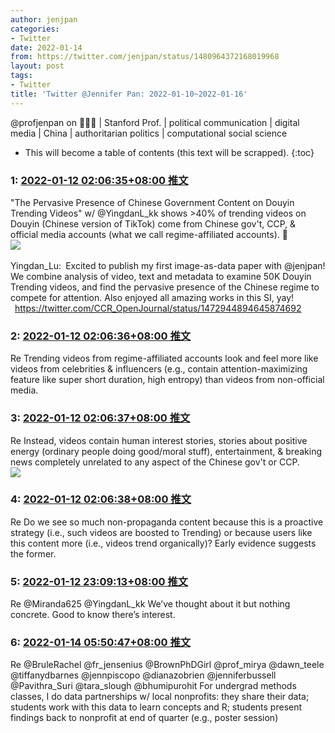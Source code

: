 ```yaml
---
author: jenjpan
categories:
- Twitter
date: 2022-01-14
from: https://twitter.com/jenjpan/status/1480964372168019968
layout: post
tags:
- Twitter
title: 'Twitter @Jennifer Pan: 2022-01-10~2022-01-16'
---
```


@profjenpan on 🧵🧵🧵 | Stanford Prof. | political communication | digital media | China | authoritarian politics | computational social science 

* This will become a table of contents (this text will be scrapped).
{:toc}

### 1: [2022-01-12 02:06:35+08:00 推文](https://twitter.com/jenjpan/status/1480964372168019968)

"The Pervasive Presence of Chinese Government Content on Douyin Trending Videos" w/ @YingdanL_kk shows >40% of trending videos on Douyin (Chinese version of TikTok) come from Chinese gov't, CCP, & official media accounts (what we call regime-affiliated accounts). 🧵<br><img style="" src="https://pbs.twimg.com/media/FI1sZWMVgAAP8IY?format=png&name=orig" referrerpolicy="no-referrer"><br><br>Yingdan_Lu: Excited to publish my first image-as-data paper with @jenjpan! We combine analysis of video, text and metadata to examine 50K Douyin Trending videos, and find the pervasive presence of the Chinese regime to compete for attention. Also enjoyed all amazing works in this SI, yay!<br> <a href="https://twitter.com/CCR_OpenJournal/status/1472944894645874692" target="_blank" rel="noopener noreferrer">https://twitter.com/CCR_OpenJournal/status/1472944894645874692</a>

### 2: [2022-01-12 02:06:36+08:00 推文](https://twitter.com/jenjpan/status/1480964374709751808)

Re Trending videos from regime-affiliated accounts look and feel more like videos from celebrities & influencers (e.g., contain attention-maximizing feature like super short duration, high entropy) than videos from non-official media.

### 3: [2022-01-12 02:06:37+08:00 推文](https://twitter.com/jenjpan/status/1480964378983731203)

Re Instead, videos contain human interest stories, stories about positive energy (ordinary people doing good/moral stuff), entertainment, & breaking news completely unrelated to any aspect of the Chinese gov't or CCP.<br><img style="" src="https://pbs.twimg.com/media/FI1srlAUUAguO6R?format=png&name=orig" referrerpolicy="no-referrer">

### 4: [2022-01-12 02:06:38+08:00 推文](https://twitter.com/jenjpan/status/1480964381034770433)

Re Do we see so much non-propaganda content because this is a proactive strategy (i.e., such videos are boosted to Trending) or because users like this content more (i.e., videos trend organically)? Early evidence suggests the former.

### 5: [2022-01-12 23:09:13+08:00 推文](https://twitter.com/jenjpan/status/1481282120332898304)

Re @Miranda625 @YingdanL_kk We’ve thought about it but nothing concrete. Good to know there’s interest.

### 6: [2022-01-14 05:50:47+08:00 推文](https://twitter.com/jenjpan/status/1481745566786748418)

Re @BruleRachel @fr_jensenius @BrownPhDGirl @prof_mirya @dawn_teele @tiffanydbarnes @jennpiscopo @dianazobrien @jenniferbussell @Pavithra_Suri @tara_slough @bhumipurohit For undergrad methods classes, I do data partnerships w/ local nonprofits: they share their data; students work with this data to learn concepts and R; students present findings back to nonprofit at end of quarter (e.g., poster session)

